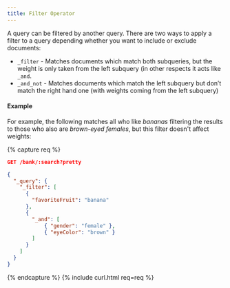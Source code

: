 ```yaml
---
title: Filter Operator
---
```


A query can be filtered by another query. There are two ways to apply a filter
to a query depending whether you want to include or exclude documents:

* `_filter`       - Matches documents which match both subqueries, but the
                    weight is only taken from the left subquery (in other
                    respects it acts like `_and`.
* `_and_not`      - Matches documents which match the left subquery but don’t
                    match the right hand one (with weights coming from the left
                    subquery)

#### Example

For example, the following matches all who like _bananas_ filtering the results
to those who also are _brown-eyed females_, but this filter doesn't affect
weights:

{% capture req %}

```json
GET /bank/:search?pretty

{
  "_query": {
    "_filter": [
      {
        "favoriteFruit": "banana"
      },
      {
        "_and": [
            { "gender": "female" },
            { "eyeColor": "brown" }
        ]
      }
    ]
  }
}
```
{% endcapture %}
{% include curl.html req=req %}
